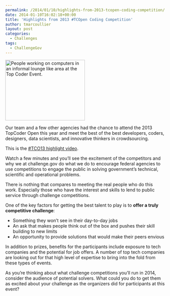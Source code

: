 ```yaml
---
permalink: /2014/01/10/highlights-from-2013-tcopen-coding-competition/
date: 2014-01-10T16:02:18+00:00
title: 'Highlights from 2013 #TCOpen Coding Competition'
author: tmarcoullier
layout: post
categories:
  - Challenges
tags:
  - ChallengeGov
---
```


[<img class="alignright wp-image-104972 size-medium" src="https://s3.amazonaws.com/sitesusa/wp-content/uploads/sites/212/2014/01/top-coder-250x190.jpg" alt="People working on computers in an informal lounge like area at the Top Coder Event." width="250" height="190" />](https://s3.amazonaws.com/sitesusa/wp-content/uploads/sites/212/2014/01/top-coder.jpg)

<p style="text-align: left;">
  Our team and a few other agencies had the chance to attend the 2013 TopCoder Open this year and meet the best of the best developers, coders, designers, data scientists, and innovative thinkers in crowdsourcing.
</p>

This is the <a title="topcoder open highlight video" href="https://www.youtube.com/watch?v=Q_YmQGMuovs" target="_blank">#TCO13 highlight video</a>.

Watch a few minutes and you’ll see the excitement of the competitors and why we at challenge.gov do what we do to encourage federal agencies to use competitions to engage the public in solving government’s technical, scientific and operational problems.

There is nothing that compares to meeting the real people who do this work. Especially those who have the interest and skills to lend to public service through challenge competitions.

One of the key factors for getting the best talent to play is to **offer a truly competitive challenge**:

  * Something they won’t see in their day-to-day jobs
  * An ask that makes people think out of the box and pushes their skill building to new limits
  * An opportunity to provide solutions that would make their peers envious

In addition to prizes, benefits for the participants include exposure to tech companies and the potential for job offers. A number of top tech companies are looking out for that high level of expertise to bring into the fold from these types of events.

As you’re thinking about what challenge competitions you’ll run in 2014, consider the audience of potential solvers. What could you do to get them as excited about your challenge as the organizers did for participants at this event?